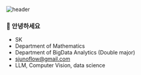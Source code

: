 ![header](https://capsule-render.vercel.app/api?type=waving&color=FAEBD7&height=300&section=header&text=Junoflow&fontSize=90&animation=fadeIn&fontAlignY=38&desc=&descAlignY=51&descAlign=62)

### 👋 안녕하세요 

+ SK
+ Department of Mathematics
+ Department of BigData Analytics (Double major)
+ sjunoflow@gmail.com
+ LLM, Computer Vision, data science

